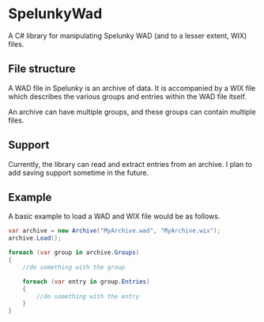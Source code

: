 # SpelunkyWad

A C# library for manipulating Spelunky WAD (and to a lesser extent, WIX) files.

## File structure

A WAD file in Spelunky is an archive of data. It is accompanied by a WIX file which describes the various groups and entries within the WAD file itself.

An archive can have multiple groups, and these groups can contain multiple files.

## Support

Currently, the library can read and extract entries from an archive. I plan to add saving support sometime in the future.

## Example

A basic example to load a WAD and WIX file would be as follows.

```csharp
var archive = new Archive("MyArchive.wad", "MyArchive.wix");
archive.Load();

foreach (var group in archive.Groups)
{
	//do something with the group

	foreach (var entry in group.Entries)
	{
		//do something with the entry
	}
}
```